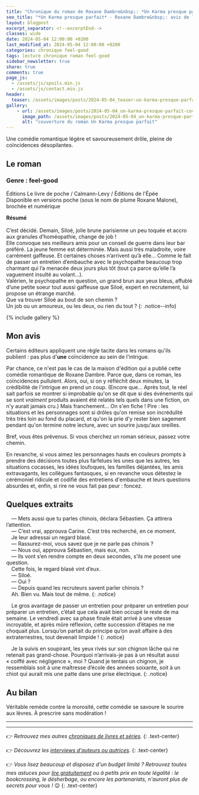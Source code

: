 ```yaml
---
title: "Chronique du roman de Roxane Dambre&nbsp;: *Un Karma presque parfait*"
seo_title: "*Un Karma presque parfait* - Roxane Dambre&nbsp;: avis de lecture"
layout: blogpost
excerpt_separator: <!--excerptEnd-->
classes: wide
date: 2024-05-04 12:00:00 +0200
last_modified_at: 2024-05-04 12:00:00 +0200
categories: chronique feel-good
tags: lecture chronique roman feel-good
sidebar_newsletter: true
share: true
comments: true
page_js:
  - /assets/js/spoils.min.js
  - /assets/js/contact.min.js
header:
  teaser: /assets/images/posts/2024-05-04_teaser-un-karma-presque-parfait.webp
gallery:
    - url: /assets/images/posts/2024-05-04_un-karma-presque-parfait-cover.webp
      image_path: /assets/images/posts/2024-05-04_un-karma-presque-parfait-cover.webp
      alt: "couverture du roman Un Karma presque parfait"
---
```

Une comédie romantique légère et savoureusement drôle, pleine de coïncidences désopilantes.
<!--excerptEnd-->


## Le roman

### Genre&nbsp;: feel-good

Éditions Le livre de poche / Calmann-Levy / Éditions de l'Épée<br />
Disponible en versions poche (sous le nom de plume Roxane Malone), brochée et numérique

**Résumé**<br />
<br />C’est décidé. Demain, Siloé, jolie brune parisienne un peu toquée et accro aux granules d’homéopathie, change de job&nbsp;!<br/>
Elle convoque ses meilleurs amis pour un conseil de guerre dans leur bar préféré. La jeune femme est déterminée. Mais aussi très maladroite, voire carrément gaffeuse. Et certaines choses n’arrivent qu’à elle… Comme le fait de passer un entretien d’embauche avec le psychopathe beaucoup trop charmant qui l’a menacée deux jours plus tôt (tout ça parce qu’elle l’a vaguement insulté au volant…).<br/>
Valérien, le psychopathe en question, un grand brun aux yeux bleus, affublé d’une petite soeur tout aussi gaffeuse que Siloé, expert en recrutement, lui propose un étrange marché.<br/>
Que va trouver Siloé au bout de son chemin&nbsp;?<br/>
Un job ou un amoureux, ou les deux, ou rien du tout&nbsp;?
{: .notice--info}

{% include gallery %}


## Mon avis

Certains éditeurs appliquent une règle tacite dans les romans qu'ils publient&nbsp;: pas plus d'**une** coïncidence au sein de l'intrigue.

Par chance, ce n'est pas le cas de la maison d'édition qui a publié cette comédie romantique de Roxane Dambre. Parce que, dans ce roman, les coïncidences pullulent. Alors, oui, si on y réfléchit deux minutes, la crédibilité de l'intrigue en prend un coup. (Encore que&hellip; Après tout, le réel sait parfois se montrer si improbable qu'on se dit que si des événements qui se sont *vraiment* produits avaient été relatés tels quels dans une fiction, on n'y aurait jamais cru.) Mais franchement&hellip; On s'en fiche&nbsp;! Pire&nbsp;: les situations et les personnages sont si drôles qu'on remise son incrédulité très très loin au fond du placard, et qu'on la prie d'y rester bien sagement pendant qu'on termine notre lecture, avec un sourire jusqu'aux oreilles.

Bref, vous êtes prévenus. Si vous cherchez un roman sérieux, passez votre chemin.

En revanche, si vous aimez les personnages hauts en couleurs prompts à prendre des décisions toutes plus farfelues les unes que les autres, les situations cocasses, les idées loufoques, les familles déjantées, les amis extravagants, les collègues fantasques, si en revanche vous détestez le cérémoniel ridicule et codifié des entretiens d'embauche et leurs questions absurdes et, enfin, si rire ne vous fait pas peur&nbsp;: foncez.

## Quelques extraits

<span style="margin-left: 1em;"></span>—&nbsp;Mets aussi que tu parles chinois, déclara Sébastien. Ça attirera l’attention.<br/>
<span style="margin-left: 1em;"></span>—&nbsp;C’est vrai, approuva Carine. C’est très recherché, en ce moment.<br/>
<span style="margin-left: 1em;"></span>Je leur adressai un regard blasé.<br/>
<span style="margin-left: 1em;"></span>—&nbsp;Rassurez-moi, vous savez que je ne parle pas chinois&nbsp;?<br/>
<span style="margin-left: 1em;"></span>—&nbsp;Nous oui, approuva Sébastien, mais eux, non.<br/>
<span style="margin-left: 1em;"></span>—&nbsp;Ils vont s’en rendre compte en deux secondes, s’ils me posent une question.<br/>
<span style="margin-left: 1em;"></span>Cette fois, le regard blasé vint d’eux.<br/>
<span style="margin-left: 1em;"></span>—&nbsp;Siloé.<br/>
<span style="margin-left: 1em;"></span>—&nbsp;Oui&nbsp;?<br/>
<span style="margin-left: 1em;"></span>—&nbsp;Depuis quand les recruteurs savent parler chinois&nbsp;?<br/>
<span style="margin-left: 1em;"></span>Ah. Bien vu. Mais tout de même.
{: .notice}

<span style="margin-left: 1em;"></span>Le gros avantage de passer un entretien pour préparer un entretien pour préparer un entretien, c’était que cela avait bien occupé le reste de ma semaine. Le vendredi avec sa phase finale était arrivé à une vitesse incroyable, et après mûre réflexion, cette succession d’étapes ne me choquait plus. Lorsqu’on partait du principe qu’on avait affaire à des extraterrestres, tout devenait limpide&nbsp;!
{: .notice}

<span style="margin-left: 1em;"></span>Je la suivis en soupirant, les yeux rivés sur son chignon lâche qui ne retenait pas grand-chose. Pourquoi n’arrivais-je pas à un résultat aussi «&nbsp;coiffé avec négligence&nbsp;», moi&nbsp;? Quand je tentais un chignon, je ressemblais soit à une maîtresse d’école des années soixante, soit à un chiot qui aurait mis une patte dans une prise électrique.
{: .notice}



## Au bilan

Véritable remède contre la morosité, cette comédie se savoure le sourire aux lèvres. À prescrire sans modération&nbsp;!

---
---
👉 *Retrouvez mes autres [chroniques de livres et séries](/blog/tags#chronique).*
{: .text-center}

👉 *Découvrez les [interviews d'auteurs ou autrices](/blog/tags#interview).*
{: .text-center}

👉 *Vous lisez beaucoup et disposez d'un budget limité&nbsp;? Retrouvez toutes mes astuces pour [lire gratuitement](/lecture/2022/08/22/lire-gratuitement.html) ou à petits prix en toute légalité&nbsp;: le bookcrossing, le désherbage, ou encore les partenariats, n'auront plus de secrets pour vous&nbsp;!* 😉
{: .text-center}